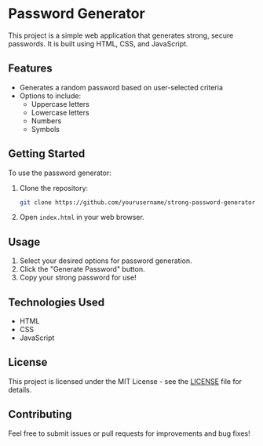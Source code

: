 # Password Generator

This project is a simple web application that generates strong, secure passwords. It is built using HTML, CSS, and JavaScript.

## Features

- Generates a random password based on user-selected criteria
- Options to include:
  - Uppercase letters
  - Lowercase letters
  - Numbers
  - Symbols

## Getting Started

To use the password generator:

1. Clone the repository:
   ```bash
   git clone https://github.com/yourusername/strong-password-generator.git
   ```
   
2. Open `index.html` in your web browser.

## Usage

1. Select your desired options for password generation.
2. Click the "Generate Password" button.
3. Copy your strong password for use!

## Technologies Used

- HTML
- CSS
- JavaScript

## License

This project is licensed under the MIT License - see the [LICENSE](LICENSE) file for details.

## Contributing

Feel free to submit issues or pull requests for improvements and bug fixes!
